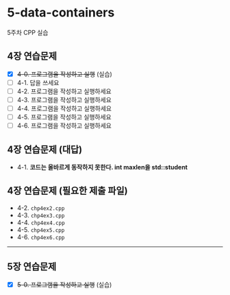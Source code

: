 # 5-data-containers

5주차 CPP 실습

## 4장 연습문제

- [x] <del>4-0. 프로그램을 작성하고 실행</del> (실습) 
- [ ] 4-1. 답을 쓰세요
- [ ] 4-2. 프로그램을 작성하고 실행하세요
- [ ] 4-3. 프로그램을 작성하고 실행하세요
- [ ] 4-4. 프로그램을 작성하고 실행하세요
- [ ] 4-5. 프로그램을 작성하고 실행하세요
- [ ] 4-6. 프로그램을 작성하고 실행하세요

## 4장 연습문제 (대답)

- 4-1. **코드는 올바르게 동작하지 못한다. int maxlen을 std::student**

## 4장 연습문제 (필요한 제출 파일)

- 4-2. `chp4ex2.cpp`
- 4-3. `chp4ex3.cpp`
- 4-4. `chp4ex4.cpp`
- 4-5. `chp4ex5.cpp`
- 4-6. `chp4ex6.cpp`

---

## 5장 연습문제

- [x] <del>5-0. 프로그램을 작성하고 실행</del> (실습)
